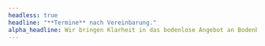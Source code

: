 ```yaml
---
headless: true
headline: "**Termine** nach Vereinbarung."
alpha_headline: Wir bringen Klarheit in das bodenlose Angebot an Bodenbelägen. **Sprechen sie uns an für einen persönlichen Beratungstermin.**
---
```

